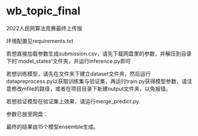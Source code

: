 # wb_topic_final
2022人民网算法竞赛最终上传版

环境配置见requirements.txt

若想直接加载参数生成submission.csv，请先下载网盘里的参数，并解压到目录下的'model_states'文件夹，并运行inference.py即可

若想训练模型，请先在文件夹下建立dataset文件夹，然后运行datapreprocess.py以获取训练集与验证集，再运行train.py获得模型参数，请注意修改mfile的路径，或者在项目目录下新建output文件夹，以免报错。

若想验证模型在验证集上效果，请运行merge_predict.py.

参数已放至网盘：

最终的结果由15个模型ensemble生成。
